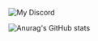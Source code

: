 ![My Discord](https://discord-readme-badge.vercel.app/api?id=249600415040012309)

![Anurag's GitHub stats](https://github-readme-stats.vercel.app/api?username=1rainwall&show_icons=true&theme=tokyonight)
